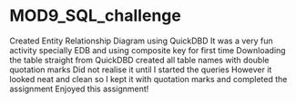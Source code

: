 # MOD9_SQL_challenge
Created Entity Relationship Diagram using QuickDBD
It was a very fun activity specially EDB and using composite key for first time
Downloading the table straight from QuickDBD created all table names with double quotation marks
Did not realise it until I started the queries
However it looked neat and clean so I kept it with quotation marks and completed the assignment
Enjoyed this assignment!
